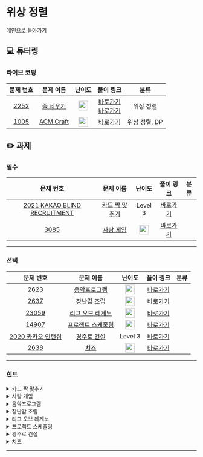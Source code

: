 # 위상 정렬

[메인으로 돌아가기](https://github.com/Altu-Bitu/Notice)

## 💻 튜터링

### 라이브 코딩

|문제 번호|문제 이름|난이도|풀이 링크|분류|
| :-----: | :-----: | :-----: | :-----: | :-----: |
|<a href="https://www.acmicpc.net/problem/2252" target="_blank">2252</a>|<a href="https://www.acmicpc.net/problem/2252" target="_blank">줄 세우기</a>|<img height="25px" width="25px" src="https://static.solved.ac/tier_small/13.svg"/>|[바로가기](https://github.com/Altu-Bitu/Notice/blob/main/12%EC%9B%94%2007%EC%9D%BC%20-%20%EC%9C%84%EC%83%81%20%EC%A0%95%EB%A0%AC/%EB%9D%BC%EC%9D%B4%EB%B8%8C%20%EC%BD%94%EB%94%A9/2252.cpp)</br>[바로가기](https://github.com/Altu-Bitu/Notice/blob/main/12%EC%9B%94%2007%EC%9D%BC%20-%20%EC%9C%84%EC%83%81%20%EC%A0%95%EB%A0%AC/%EB%9D%BC%EC%9D%B4%EB%B8%8C%20%EC%BD%94%EB%94%A9/2252_dfs.cpp)|위상 정렬|
|<a href="https://www.acmicpc.net/problem/1005" target="_blank">1005</a>|<a href="https://www.acmicpc.net/problem/1005" target="_blank">ACM Craft</a>|<img height="25px" width="25px" src="https://static.solved.ac/tier_small/13.svg"/>|[바로가기](https://github.com/Altu-Bitu/Notice/blob/main/12%EC%9B%94%2007%EC%9D%BC%20-%20%EC%9C%84%EC%83%81%20%EC%A0%95%EB%A0%AC/%EB%9D%BC%EC%9D%B4%EB%B8%8C%20%EC%BD%94%EB%94%A9/1005.cpp)|위상 정렬, DP|

## ✏️ 과제

### 필수
|문제 번호|문제 이름|난이도|풀이 링크|분류|
| :-----: | :-----: | :-----: | :-----: | :-----: |
|<a href="https://programmers.co.kr/learn/courses/30/lessons/72415" target="_blank">2021 KAKAO BLIND RECRUITMENT</a>|<a href="https://programmers.co.kr/learn/courses/30/lessons/72415" target="_blank">카드 짝 맞추기</a>|Level 3|[바로가기]()||
|<a href="https://www.acmicpc.net/problem/3085" target="_blank">3085</a>|<a href="https://www.acmicpc.net/problem/3085" target="_blank">사탕 게임</a>|<img height="25px" width="25px" src="https://static.solved.ac/tier_small/8.svg"/>|[바로가기]()||

---

### 선택

|문제 번호|문제 이름|난이도|풀이 링크|분류|
| :-----: | :-----: | :-----: | :-----: | :-----: |
|<a href="https://www.acmicpc.net/problem/2623" target="_blank">2623</a>|<a href="https://www.acmicpc.net/problem/2623" target="_blank">음악프로그램</a>|<img height="25px" width="25px" src="https://static.solved.ac/tier_small/14.svg"/>|[바로가기]()||
|<a href="https://www.acmicpc.net/problem/2637" target="_blank">2637</a>|<a href="https://www.acmicpc.net/problem/2637" target="_blank">장난감 조립</a>|<img height="25px" width="25px" src="https://static.solved.ac/tier_small/14.svg"/>|[바로가기]()||
|<a href="https://www.acmicpc.net/problem/23059" target="_blank">23059</a>|<a href="https://www.acmicpc.net/problem/23059" target="_blank">리그 오브 레게노</a>|<img height="25px" width="25px" src="https://static.solved.ac/tier_small/14.svg"/>|[바로가기]()||
|<a href="https://www.acmicpc.net/problem/14907" target="_blank">14907</a>|<a href="https://www.acmicpc.net/problem/14907" target="_blank">프로젝트 스케줄링</a>|<img height="25px" width="25px" src="https://static.solved.ac/tier_small/14.svg"/>|[바로가기]()||
|<a href="https://programmers.co.kr/learn/courses/30/lessons/67259" target="_blank">2020 카카오 인턴십</a>|<a href="https://programmers.co.kr/learn/courses/30/lessons/67259" target="_blank">경주로 건설</a>|Level 3|[바로가기]()||
|<a href="https://www.acmicpc.net/problem/2638" target="_blank">2638</a>|<a href="https://www.acmicpc.net/problem/2638" target="_blank">치즈</a>|<img height="25px" width="25px" src="https://static.solved.ac/tier_small/12.svg"/>|[바로가기]()||

---

### 힌트
<details>
<summary>카드 짝 맞추기</summary>
<div markdown="1">
&nbsp;&nbsp;&nbsp;&nbsp;카드의 양이 많지 않아요. 가능한 모든 카드 순서에 따라 커서 이동 횟수를 계산해도 괜찮아요. 각 카드는 2개의 카드가 한 쌍을 이루니 둘 중 어떤 카드를 먼저 뒤집을 지도 결정해야해요. 카드 순서를 정하는건 순열로 구할 수 있을거고, 한 쌍의 카드에서 어떤 카드를 먼저 뒤집을 지는 0 또는 1의 비트로 나타낼 수 있어요.
</div>
</details>

<details>
<summary>사탕 게임</summary>
<div markdown="1">
&nbsp;&nbsp;&nbsp;&nbsp;범위가 크지 않으니 바꿀 수 있는 사탕을 하나하나 다 바꿔봐도 좋아요. 각 행과 열에서 먹을 수 있는 사탕의 수를 세는게 중요하겠네요.
</div>
</details>

<details>
<summary>음악프로그램</summary>
<div markdown="1">
&nbsp;&nbsp;&nbsp;&nbsp;그래프가 주어지는 것이 아니네요! 입력을 통해 그래프를 만드는 것이 중요해 보여요. 
</div>
</details>

<details>
<summary>장난감 조립</summary>
<div markdown="1">
&nbsp;&nbsp;&nbsp;&nbsp;각 부품마다 필요한 부품을 저장하는 것이 중요해요. 중간 부품의 개수가 아닌 기본 부품의 개수를 저장해야 한다는 걸 주의해야 해요. 어떤 부품이 기본 부품이 될까요?
</div>
</details>

<details>
<summary>리그 오브 레게노</summary>
<div markdown="1">
&nbsp;&nbsp;&nbsp;&nbsp;문자열을 인덱스로 그래프 관계를 정의하기 위해 사용해야 할 컨테이너가 무엇인지는 파악하셨을 거예요. 위상정렬은 여러가지 결과가 가능하다 했었죠! 하지만 이 문제는 스폐셜 저지가 걸려있지 않기 때문에 문제에서 원하는 순서대로 출력하는 것이 중요해요. 더불어 시간 관리도 까다로운 문제예요. 컨테이너 사용 시, 정렬을 해 줄 필요는 없으니까 이를 없앤 새로운 컨테이너를 사용해 보면 어떨까요?
</div>
</details>

<details>
<summary>프로젝트 스케줄링</summary>
<div markdown="1">
&nbsp;&nbsp;&nbsp;&nbsp;비슷한 문제를 풀었으니 어떻게 풀어야 할지 감이 오실 것 같아요. 주의해야 할 점은 입력이네요! 이전 정점이 주어지지 않을 수 있으니 어떻게 입력 받아야 할까요? 더불어 마지막 정점은 한 개라는 보장이 없으니, 모든 작업을 하는 경우를 어떻게 처리해야 할지도 신경 써야 해요.
</div>
</details>

<details>
<summary>경주로 건설</summary>
<div markdown="1">
&nbsp;&nbsp;&nbsp;&nbsp;하나의 위치에 대해 자동차가 진입할 수 있는 방향은 4개예요. 방향에 따른 건설 비용의 차이가 있으니 자동차가 어떤 방향에서 온 것인지 알아둬야 해요.
'+' 모양의 길이 있다고 할게요. 목표지점은 남쪽이고, 서쪽에 있는 차(A)와 북쪽에 있는 차(B)가 있어요. A의 건설 비용은 300이고, B의 건설 비용은 400이에요. 당장은 A가 더 적은 비용으로 경주로를 건설할 수 있지만, 중앙을 거쳐 남쪽으로 가기 위해 코너를 만들어야 하고, 비용은 1000이 될거예요. B는 코너를 만들 필요가 없으니 비용은 600이 되겠네요. 당장은 비효율적으로 보여도 모든 방향에 대한 비용을 기억해두세요!
</div>
</details>

<details>
<summary>치즈</summary>
<div markdown="1">
&nbsp;&nbsp;&nbsp;&nbsp;치즈가 없는 공간이라고 해도 외부 공기와 접촉한 곳과 아닌 곳의 차이가 있어요. 외부 공간과 내부 공간을 어떻게 구분해야 할까요? 치즈가 녹다보면 새로운 외부 공간이 생기기도 할거예요. 각각의 시간마다 녹을 수 있는 치즈들은 모두 동시에 녹아야 한다는 것 잊지 마세요.
</div>
</details>

---

